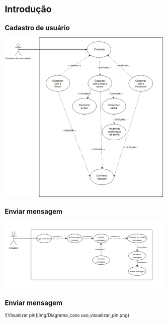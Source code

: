 # Introdução


## Cadastro de usuário

![cadastro](img/use_case_cadastro.png)

## Enviar mensagem

![Enviar Mensagem](img/Diagrama_caso_uso_enviar_mensagem.png)

## Enviar mensagem

![Visualizar pin](img/Diagrama_caso uso_visualizar_pin.png)
